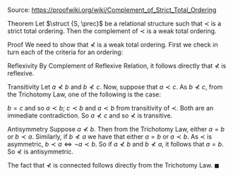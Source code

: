 # 

Source: https://proofwiki.org/wiki/Complement_of_Strict_Total_Ordering



Theorem
Let $\struct {S, \prec}$ be a relational structure such that $\prec$ is a strict total ordering.
Then the complement of $\prec$ is a weak total ordering.


Proof
We need to show that $\nprec$ is a weak total ordering.
First we check in turn each of the criteria for an ordering:


Reflexivity
By Complement of Reflexive Relation, it follows directly that $\nprec$ is reflexive.


Transitivity
Let $a \nprec b$ and $b \nprec c$.
Now, suppose that $a \prec c$.
As $b \nprec c$, from the Trichotomy Law, one of the following is the case:

$b = c$ and so $a \prec b$;
$c \prec b$ and $a \prec b$ from transitivity of $\prec$.
Both are an immediate contradiction.
So $a \nprec c$ and so $\nprec$ is transitive.


Antisymmetry
Suppose $a \nprec b$.
Then from the Trichotomy Law, either $a = b$ or $b \prec a$.
Similarly, if $b \nprec a$ we have that either $a = b$ or $a \prec b$.
As $\prec$ is asymmetric, $b \prec a \iff \neg a \prec b$.
So if $a \nprec b$ and $b \nprec a$, it follows that $a = b$.
So $\nprec$ is antisymmetric.

The fact that $\nprec$ is connected follows directly from the Trichotomy Law.
$\blacksquare$





